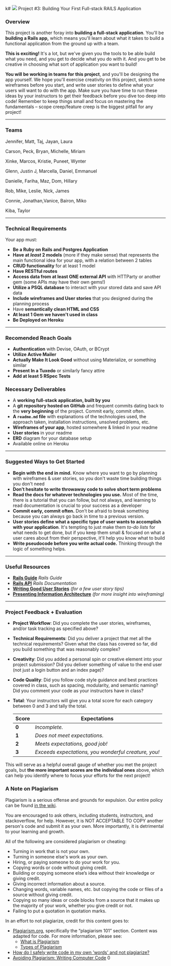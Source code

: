 k# ![](https://ga-dash.s3.amazonaws.com/production/assets/logo-9f88ae6c9c3871690e33280fcf557f33.png) Project #3: Building Your First Full-stack RAILS Application

### Overview

This project is another foray into **building a full-stack application**. You'll be **building a Rails app,** which means you'll learn about what it takes to build a functional application from the ground up with a team.

**This is exciting!** It's a lot, but we've given you the tools to be able build what you need, and you get to decide what you do with it. And you get to be creative in choosing what sort of application you want to build!

**You will be working in teams for this project**, and you'll be designing the app yourself. We hope you'll exercise creativity on this project, sketch some wireframes before you start, and write user stories to define what your users will want to do with the app. Make sure you have time to run these ideas by your instructors to get their feedback before you dive too deep into code! Remember to keep things small and focus on mastering the fundamentals – scope creep/feature creep is the biggest pitfall for any project!
		

---
### Teams

Jennifer, Matt, Taj, Jayan, Laura

Carson, Peck, Bryan, Michelle, Miriam

Xinke, Marcos, Kristie, Puneet, Wynter

Glenn, Justin J, Marcella, Daniel, Emmanuel

Danielle, Fariha, Maz, Dom, Hillary

Rob, Mike, Leslie, Nick, James

Connie, Jonathan,Vanice, Bairon, Miko

Kiba, Taylor

---

### Technical Requirements

Your app must:

* **Be a Ruby on Rails and Postgres Application**
* **Have at _least_ 2 models** (more if they make sense) that represents the main functional idea for your app, with a relation between 2 tables
* **CRUD functionality** for at least 1 model
* **Have RESTful routes**
* **Access data from at least ONE external API** with HTTParty or another gem (some APIs may have their own gems!)
* **Utilize a PSQL database** to interact with your stored data and save API data
* **Include wireframes and User stories** that you designed during the planning process
* Have **semantically clean HTML and CSS**
* **At least 1 Gem we haven't used in class**
* **Be Deployed on Heroku**

---

### Recomended Reach Goals
* **Authentication** with Devise, OAuth, or BCrypt
* **Utilize Active Mailer**
* **Actually Make It Look Good** without using Materialize, or something similar
* **Present In a Tuxedo** or similarly fancy attire
* **Add at least 5 RSpec Tests**

### Necessary Deliverables

* A **working full-stack application, built by you**
* A **git repository hosted on GitHub** and frequent commits dating back to the **very beginning** of the project. Commit early, commit often.
* **A ``readme.md`` file** with explanations of the technologies used, the approach taken, installation instructions, unsolved problems, etc.
* **Wireframes of your app**, hosted somewhere & linked in your readme
* **User stories** in your readme
* **ERD** diagram for your database setup
* Available online on Heroku

---

### Suggested Ways to Get Started

* **Begin with the end in mind.** Know where you want to go by planning with wireframes & user stories, so you don't waste time building things you don't need
* **Don’t hesitate to write throwaway code to solve short term problems**
* **Read the docs for whatever technologies you use.** Most of the time, there is a tutorial that you can follow, but not always, and learning to read documentation is crucial to your success as a developer
* **Commit early, commit often.** Don’t be afraid to break something because you can always go back in time to a previous version.
* **User stories define what a specific type of user wants to accomplish with your application**. It's tempting to just make them _to-do lists_ for what needs to get done, but if you keep them small & focused on what a user cares about from their perspective, it'll help you know what to build
* **Write pseudocode before you write actual code.** Thinking through the logic of something helps.

---

### Useful Resources
* **[Rails Guide](http://guides.rubyonrails.org/)** _Rails Guide_
* **[Rails API](http://api.rubyonrails.org/)** _Rails Documentation_
* **[Writing Good User Stories](http://www.mariaemerson.com/user-stories/)** _(for a few user story tips)_
* **[Presenting Information Architecture](http://webstyleguide.com/wsg3/3-information-architecture/4-presenting-information.html)** _(for more insight into wireframing)_

---

### Project Feedback + Evaluation

* __Project Workflow__: Did you complete the user stories, wireframes, and/or task tracking as specified above?

* __Technical Requirements__: Did you deliver a project that met all the technical requirements? Given what the class has covered so far, did you build something that was reasonably complex?

* __Creativity__: Did you added a personal spin or creative element into your project submission? Did you deliver something of value to the end user (not just a login button and an index page)?

* __Code Quality__: Did you follow code style guidance and best practices covered in class, such as spacing, modularity, and semantic naming? Did you comment your code as your instructors have in class?

* __Total__: Your instructors will give you a total score for each category between 0 and 3 and tally the total.

    Score | Expectations
    ----- | ------------
    **0** | _Incomplete._
    **1** | _Does not meet expectations._
    **2** | _Meets expectations, good job!_
    **3** | _Exceeds expectations, you wonderful creature, you!_

 This will serve as a helpful overall gauge of whether you met the project goals, but __the more important scores are the individual ones__ above, which can help you identify where to focus your efforts for the next project!

### A Note on Plagiarism

Plagiarism is a serious offense and grounds for expulsion. Our entire policy can be found [in the wiki](https://github.com/ga-students/wdi-nyc-purple-rain-students/wiki/General-Assembly-Plagiarism-Policy).

You are encouraged to ask others, including students, instructors, and stackoverflow, for help. However, it is NOT ACCEPTABLE TO COPY another person's code and submit it as your own. More importantly, it is detrimental to your learning and growth.

All of the following are considered plagiarism or cheating:
* Turning in work that is not your own.
* Turning in someone else's work as your own.
* Hiring, or paying someone to do your work for you.
* Copying words or code without giving credit.
* Building or copying someone else’s idea without their knowledge or giving credit.
* Giving incorrect information about a source.
* Changing words, variable names, etc. but copying the code or files of a source without giving credit.
* Copying so many ideas or code blocks from a source that it makes up the majority of your work, whether you give credit or not.
* Failing to put a quotation in quotation marks.

In an effort to not plagiarize, credit for this content goes to:
* [Plagiarism.org](http://plagiarism.org/), specifically the “plagiarism 101” section.  Content was adapted for code.  For more information, please see:
  * [What is Plagiarism](http://www.plagiarism.org/plagiarism-101/what-is-plagiarism)
  * [Types of Plagiarism](http://www.plagiarism.org/plagiarism-101/types-of-plagiarism)
* [How do I safely write code in my own 'words' and not plagiarize?](http://programmers.stackexchange.com/questions/80167/how-do-i-safely-write-code-in-my-own-words-and-not-plagiarize)
* [Avoiding Plagiarism:  Writing Computer Code](http://www.upenn.edu/academicintegrity/ai_computercode.html)
0
